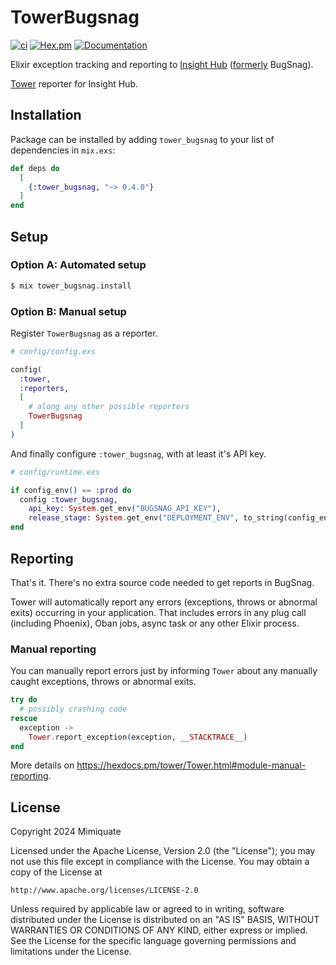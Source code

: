 # TowerBugsnag

[![ci](https://github.com/mimiquate/tower_bugsnag/actions/workflows/ci.yml/badge.svg?branch=main)](https://github.com/mimiquate/tower_bugsnag/actions?query=branch%3Amain)
[![Hex.pm](https://img.shields.io/hexpm/v/tower_bugsnag.svg)](https://hex.pm/packages/tower_bugsnag)
[![Documentation](https://img.shields.io/badge/Documentation-purple.svg)](https://hexdocs.pm/tower_bugsnag)

Elixir exception tracking and reporting to [Insight Hub](https://www.bugsnag.com/) ([formerly](https://smartbear.com/blog/introducing-insight-hub) BugSnag).

[Tower](https://github.com/mimiquate/tower) reporter for Insight Hub.

## Installation

Package can be installed by adding `tower_bugsnag` to your list of dependencies in `mix.exs`:

```elixir
def deps do
  [
    {:tower_bugsnag, "~> 0.4.0"}
  ]
end
```

## Setup

### Option A: Automated setup

```sh
$ mix tower_bugsnag.install
```

### Option B: Manual setup

Register `TowerBugsnag` as a reporter.

```elixir
# config/config.exs

config(
  :tower,
  :reporters,
  [
    # along any other possible reporters
    TowerBugsnag
  ]
)
```

And finally configure `:tower_bugsnag`, with at least it's API key.

```elixir
# config/runtime.exs

if config_env() == :prod do
  config :tower_bugsnag,
    api_key: System.get_env("BUGSNAG_API_KEY"),
    release_stage: System.get_env("DEPLOYMENT_ENV", to_string(config_env()))
end
```

## Reporting

That's it.
There's no extra source code needed to get reports in BugSnag.

Tower will automatically report any errors (exceptions, throws or abnormal exits) occurring in your application.
That includes errors in any plug call (including Phoenix), Oban jobs, async task or any other Elixir process.

### Manual reporting

You can manually report errors just by informing `Tower` about any manually caught exceptions, throws or abnormal exits.

```elixir
try do
  # possibly crashing code
rescue
  exception ->
    Tower.report_exception(exception, __STACKTRACE__)
end
```

More details on https://hexdocs.pm/tower/Tower.html#module-manual-reporting.

## License

Copyright 2024 Mimiquate

Licensed under the Apache License, Version 2.0 (the "License");
you may not use this file except in compliance with the License.
You may obtain a copy of the License at

    http://www.apache.org/licenses/LICENSE-2.0

Unless required by applicable law or agreed to in writing, software
distributed under the License is distributed on an "AS IS" BASIS,
WITHOUT WARRANTIES OR CONDITIONS OF ANY KIND, either express or implied.
See the License for the specific language governing permissions and
limitations under the License.

